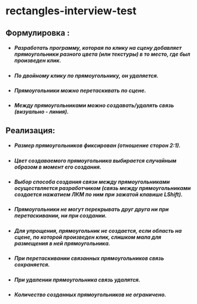 # rectangles-interview-test

## Формулировка : 
* ##### Разработать программу, которая по клику на сцену добавляет прямоугольники разного цвета (или текстуры) в то место, где был произведен клик. 
* ##### По двойному клику по прямоугольнику, он удаляется. 
* ##### Прямоугольники можно перетаскивать по сцене. 
* ##### Между прямоугольниками можно создавать/удалять связь (визуально - линия).

## Реализация:
* ##### Размер прямоугольников фиксирован (отношение сторон 2:1).
* ##### Цвет создаваемого прямоугольника выбирается случайным образом в момент его создания.
* ##### Выбор способа создания связи между прямоугольниками осуществляется разработчиком (связь между прямоугольниками создается нажатием ЛКМ по ним при зажатой клавише LShift).
* ##### Прямоугольники не могут перекрывать друг друга ни при перетаскивании, ни при создании.
* ##### Для упрощения, прямоугольник не создается, если область на сцене, по которой произведен клик, слишком мала для размещения в ней прямоугольника.
* ##### При перетаскивании связанных прямоугольников связь сохраняется.
* ##### При удалении прямоугольника связь удалятся.
* ##### Количество созданных прямоугольников не ограничено.
